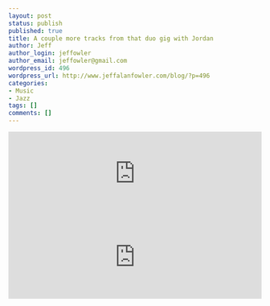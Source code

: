```yaml
---
layout: post
status: publish
published: true
title: A couple more tracks from that duo gig with Jordan
author: Jeff
author_login: jeffowler
author_email: jeffowler@gmail.com
wordpress_id: 496
wordpress_url: http://www.jeffalanfowler.com/blog/?p=496
categories:
- Music
- Jazz
tags: []
comments: []
---
```


<iframe width="100%" height="166" scrolling="no" frameborder="no" src="https://w.soundcloud.com/player/?url=https%3A//api.soundcloud.com/tracks/133665167%3Fsecret_token%3Ds-laSUA&amp;color=ff5500&amp;auto_play=false&amp;hide_related=false&amp;show_artwork=true"></iframe>
<iframe width="100%" height="166" scrolling="no" frameborder="no" src="https://w.soundcloud.com/player/?url=https%3A//api.soundcloud.com/tracks/133665272%3Fsecret_token%3Ds-gRc2w&amp;color=ff5500&amp;auto_play=false&amp;hide_related=false&amp;show_artwork=false"></iframe>
